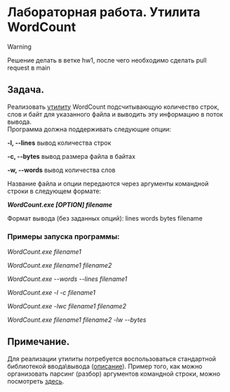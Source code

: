 # Лабораторная работа. Утилита WordCount

> [!WARNING]
> Решение делать в ветке hw1, после чего необходимо сделать pull request в main

## Задача.	

Реализовать [утилиту](https://ru.wikipedia.org/wiki/%D0%A3%D1%82%D0%B8%D0%BB%D0%B8%D1%82%D0%B0) WordCount подсчитывающую количество строк, слов и байт для указанного файла и выводить эту информацию в поток вывода. 	
Программа должна поддерживать следующие опции:

**-l, --lines**    вывод количества строк

**-c, --bytes**    вывод размера файла в байтах

**-w, --words**    вывод количества слов

Название файла и опции передаются через аргументы командной строки в следующем формате:

_**WordCount.exe [OPTION] filename**_

Формат вывода (без заданных опций):
  lines words bytes filename
  
### Примеры запуска программы:
_WordCount.exe filename1_
 
_WordCount.exe filename1 filename2_

_WordCount.exe --words --lines filename1_

_WordCount.exe -l -c filename1_
 
_WordCount.exe -lwc filename1 filename2_

_WordCount.exe  filename1 filename2 -lw --bytes_ 

## Примечание.
Для реализации утилиты потребуется воспользоваться стандартной библиотекой ввода\вывода ([описание](https://en.cppreference.com/w/cpp/io/basic_ifstream)).
Пример того, как можно организовать парсинг (разбор) аргументов командной строки, можно посмотреть [здесь](http://www.cplusplus.com/articles/DEN36Up4/).



